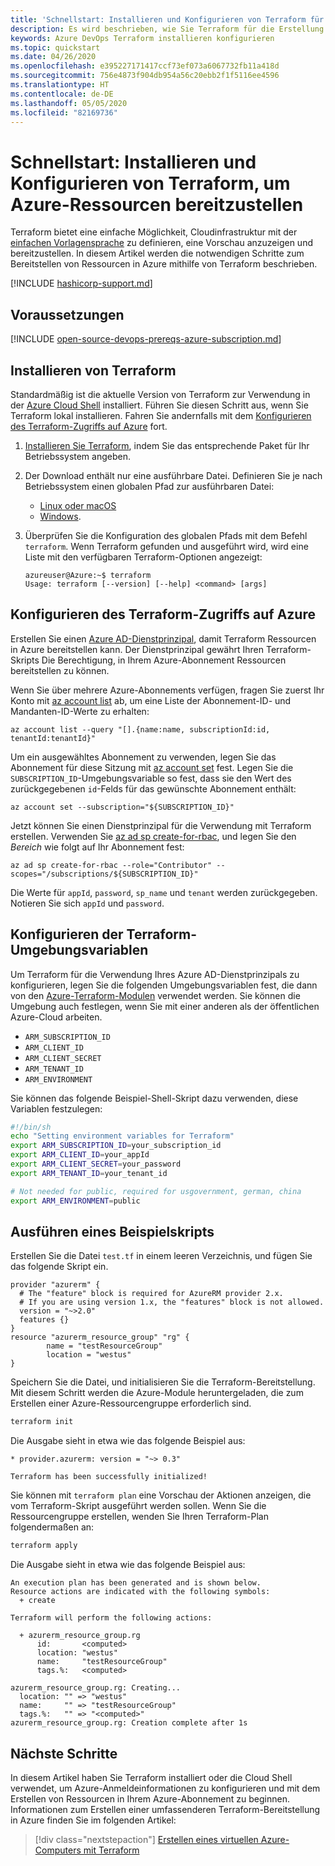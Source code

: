 ```yaml
---
title: 'Schnellstart: Installieren und Konfigurieren von Terraform für die Bereitstellung von Azure-Ressourcen'
description: Es wird beschrieben, wie Sie Terraform für die Erstellung von Azure-Ressourcen installieren und konfigurieren.
keywords: Azure DevOps Terraform installieren konfigurieren
ms.topic: quickstart
ms.date: 04/26/2020
ms.openlocfilehash: e395227171417ccf73ef073a6067732fb11a418d
ms.sourcegitcommit: 756e4873f904db954a56c20ebb2f1f5116ee4596
ms.translationtype: HT
ms.contentlocale: de-DE
ms.lasthandoff: 05/05/2020
ms.locfileid: "82169736"
---
```

# <a name="quickstart-install-and-configure-terraform-to-provision-azure-resources"></a>Schnellstart: Installieren und Konfigurieren von Terraform, um Azure-Ressourcen bereitzustellen
 
Terraform bietet eine einfache Möglichkeit, Cloudinfrastruktur mit der [einfachen Vorlagensprache](https://www.terraform.io/docs/configuration/syntax.html) zu definieren, eine Vorschau anzuzeigen und bereitzustellen. In diesem Artikel werden die notwendigen Schritte zum Bereitstellen von Ressourcen in Azure mithilfe von Terraform beschrieben.

[!INCLUDE [hashicorp-support.md](includes/hashicorp-support.md)]

## <a name="prerequisites"></a>Voraussetzungen

[!INCLUDE [open-source-devops-prereqs-azure-subscription.md](../includes/open-source-devops-prereqs-azure-subscription.md)]

## <a name="install-terraform"></a>Installieren von Terraform

Standardmäßig ist die aktuelle Version von Terraform zur Verwendung in der [Azure Cloud Shell](/azure/cloud-shell/overview) installiert. Führen Sie diesen Schritt aus, wenn Sie Terraform lokal installieren. Fahren Sie andernfalls mit dem [Konfigurieren des Terraform-Zugriffs auf Azure](#configure-terraform-access-to-azure) fort.

1. [Installieren Sie Terraform](https://www.terraform.io/downloads.html), indem Sie das entsprechende Paket für Ihr Betriebssystem angeben.
1. Der Download enthält nur eine ausführbare Datei. Definieren Sie je nach Betriebssystem einen globalen Pfad zur ausführbaren Datei:
    - [Linux oder macOS](https://stackoverflow.com/questions/14637979/how-to-permanently-set-path-on-linux)
    - [Windows](https://stackoverflow.com/questions/1618280/where-can-i-set-path-to-make-exe-on-windows).
1. Überprüfen Sie die Konfiguration des globalen Pfads mit dem Befehl `terraform`. Wenn Terraform gefunden und ausgeführt wird, wird eine Liste mit den verfügbaren Terraform-Optionen angezeigt:

    ```console
    azureuser@Azure:~$ terraform
    Usage: terraform [--version] [--help] <command> [args]
    ```
    
## <a name="configure-terraform-access-to-azure"></a>Konfigurieren des Terraform-Zugriffs auf Azure

Erstellen Sie einen [Azure AD-Dienstprinzipal](/cli/azure/create-an-azure-service-principal-azure-cli), damit Terraform Ressourcen in Azure bereitstellen kann. Der Dienstprinzipal gewährt Ihren Terraform-Skripts Die Berechtigung, in Ihrem Azure-Abonnement Ressourcen bereitstellen zu können.

Wenn Sie über mehrere Azure-Abonnements verfügen, fragen Sie zuerst Ihr Konto mit [az account list](/cli/azure/account#az-account-list) ab, um eine Liste der Abonnement-ID- und Mandanten-ID-Werte zu erhalten:

```azurecli-interactive
az account list --query "[].{name:name, subscriptionId:id, tenantId:tenantId}"
```

Um ein ausgewähltes Abonnement zu verwenden, legen Sie das Abonnement für diese Sitzung mit [az account set](/cli/azure/account#az-account-set) fest. Legen Sie die `SUBSCRIPTION_ID`-Umgebungsvariable so fest, dass sie den Wert des zurückgegebenen `id`-Felds für das gewünschte Abonnement enthält:

```azurecli-interactive
az account set --subscription="${SUBSCRIPTION_ID}"
```

Jetzt können Sie einen Dienstprinzipal für die Verwendung mit Terraform erstellen. Verwenden Sie [az ad sp create-for-rbac](/cli/azure/ad/sp#az-ad-sp-create-for-rbac), und legen Sie den *Bereich* wie folgt auf Ihr Abonnement fest:

```azurecli-interactive
az ad sp create-for-rbac --role="Contributor" --scopes="/subscriptions/${SUBSCRIPTION_ID}"
```

Die Werte für `appId`, `password`, `sp_name` und `tenant` werden zurückgegeben. Notieren Sie sich `appId` und `password`.

## <a name="configure-terraform-environment-variables"></a>Konfigurieren der Terraform-Umgebungsvariablen

Um Terraform für die Verwendung Ihres Azure AD-Dienstprinzipals zu konfigurieren, legen Sie die folgenden Umgebungsvariablen fest, die dann von den [Azure-Terraform-Modulen](https://registry.terraform.io/modules/Azure) verwendet werden. Sie können die Umgebung auch festlegen, wenn Sie mit einer anderen als der öffentlichen Azure-Cloud arbeiten.

- `ARM_SUBSCRIPTION_ID`
- `ARM_CLIENT_ID`
- `ARM_CLIENT_SECRET`
- `ARM_TENANT_ID`
- `ARM_ENVIRONMENT`

Sie können das folgende Beispiel-Shell-Skript dazu verwenden, diese Variablen festzulegen:

```bash
#!/bin/sh
echo "Setting environment variables for Terraform"
export ARM_SUBSCRIPTION_ID=your_subscription_id
export ARM_CLIENT_ID=your_appId
export ARM_CLIENT_SECRET=your_password
export ARM_TENANT_ID=your_tenant_id

# Not needed for public, required for usgovernment, german, china
export ARM_ENVIRONMENT=public
```

## <a name="run-a-sample-script"></a>Ausführen eines Beispielskripts

Erstellen Sie die Datei `test.tf` in einem leeren Verzeichnis, und fügen Sie das folgende Skript ein.

```hcl
provider "azurerm" {
  # The "feature" block is required for AzureRM provider 2.x. 
  # If you are using version 1.x, the "features" block is not allowed.
  version = "~>2.0"
  features {}
}
resource "azurerm_resource_group" "rg" {
        name = "testResourceGroup"
        location = "westus"
}
```

Speichern Sie die Datei, und initialisieren Sie die Terraform-Bereitstellung. Mit diesem Schritt werden die Azure-Module heruntergeladen, die zum Erstellen einer Azure-Ressourcengruppe erforderlich sind.

```bash
terraform init
```

Die Ausgabe sieht in etwa wie das folgende Beispiel aus:

```console
* provider.azurerm: version = "~> 0.3"

Terraform has been successfully initialized!
```

Sie können mit `terraform plan` eine Vorschau der Aktionen anzeigen, die vom Terraform-Skript ausgeführt werden sollen. Wenn Sie die Ressourcengruppe erstellen, wenden Sie Ihren Terraform-Plan folgendermaßen an:

```bash
terraform apply
```

Die Ausgabe sieht in etwa wie das folgende Beispiel aus:

```console
An execution plan has been generated and is shown below.
Resource actions are indicated with the following symbols:
  + create

Terraform will perform the following actions:

  + azurerm_resource_group.rg
      id:       <computed>
      location: "westus"
      name:     "testResourceGroup"
      tags.%:   <computed>

azurerm_resource_group.rg: Creating...
  location: "" => "westus"
  name:     "" => "testResourceGroup"
  tags.%:   "" => "<computed>"
azurerm_resource_group.rg: Creation complete after 1s
```

## <a name="next-steps"></a>Nächste Schritte

In diesem Artikel haben Sie Terraform installiert oder die Cloud Shell verwendet, um Azure-Anmeldeinformationen zu konfigurieren und mit dem Erstellen von Ressourcen in Ihrem Azure-Abonnement zu beginnen. Informationen zum Erstellen einer umfassenderen Terraform-Bereitstellung in Azure finden Sie im folgenden Artikel:

> [!div class="nextstepaction"]
> [Erstellen eines virtuellen Azure-Computers mit Terraform](create-linux-virtual-machine-with-infrastructure.md)